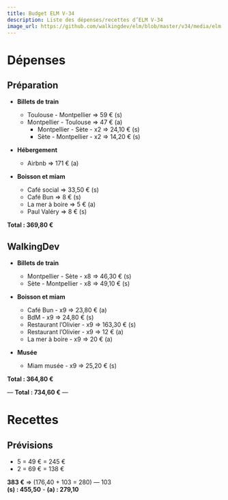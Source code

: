 ```yaml
---
title: Budget ELM V-34
description: Liste des dépenses/recettes d’ELM V-34
image_url: https://github.com/walkingdev/elm/blob/master/v34/media/elm.png?raw=true
---
```


# Dépenses

## Préparation

* **Billets de train**
  * Toulouse - Montpellier => 59 € (s)
  * Montpellier - Toulouse => 47 € (a)
	* Montpellier - Sète - x2 => 24,10 € (s)
	* Sète - Montpellier - x2 => 14,20 € (s)

* **Hébergement**
	* Airbnb => 171 € (a)

* **Boisson et miam**
	* Café social => 33,50 € (s)
	* Café Bun => 8 € (s)
	* La mer à boire => 5 € (a)
	* Paul Valéry => 8 € (s)

**Total : 369,80 €**

## WalkingDev

* **Billets de train**
	* Montpellier - Sète - x8 => 46,30 € (s)
	* Sète - Montpellier - x8 => 49,10 € (s)

* **Boisson et miam**
	* Café Bun - x9 => 23,80 € (a)
	* BdM - x9 => 24,80 € (s)
	* Restaurant l’Olivier - x9 => 163,30 € (s)
	* Restaurant l’Olivier - x9 => 12 € (a)
	* La mer à boire - x9 => 20 € (a)

* **Musée**
	* Miam musée - x9 => 25,20 € (s)

**Total : 364,80 €**

—
**Total : 734,60 €**
—


# Recettes

## Prévisions
* 5 = 49 € = 245 €
* 2 = 69 € = 138 €

**383 €** => (176,40 + 103 = 280) — 103  
**(s) : 455,50** - **(a) : 279,10**

